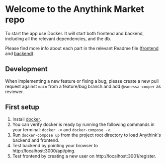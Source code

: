 # Welcome to the Anythink Market repo

To start the app use Docker. It will start both frontend and backend, including all the relevant dependencies, and the db.

Please find more info about each part in the relevant Readme file ([frontend](frontend/readme.md) and [backend](backend/README.md)).

## Development

When implementing a new feature or fixing a bug, please create a new pull request against `main` from a feature/bug branch and add `@vanessa-cooper` as reviewer.

## First setup

1. Install [docker](https://docs.docker.com/get-docker/).
2. You can verify docker is ready by running the following commands in your terminal: `docker -v` and `docker-compose -v`.
3. Run `docker-compose up` from the project root directory to load Anythink's backend and frontend.
4. Test backend by pointing your browser to http://localhost:3000/api/ping.
4. Test frontend by creating a new user on http://localhost:3001/register.
